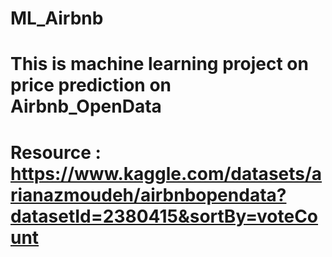 # ML_Airbnb
# This is machine learning project on price prediction on Airbnb_OpenData
# Resource : https://www.kaggle.com/datasets/arianazmoudeh/airbnbopendata?datasetId=2380415&sortBy=voteCount
